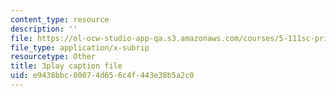 ```yaml
---
content_type: resource
description: ''
file: https://ol-ocw-studio-app-qa.s3.amazonaws.com/courses/5-111sc-principles-of-chemical-science-fall-2014/e9438bbc00074d656c4f443e38b5a2c0_htRqniQFm5g.srt
file_type: application/x-subrip
resourcetype: Other
title: 3play caption file
uid: e9438bbc-0007-4d65-6c4f-443e38b5a2c0
---
```

